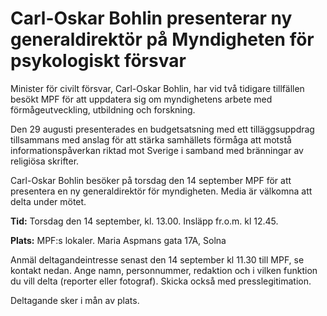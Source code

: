 # Carl-Oskar Bohlin presenterar ny generaldirektör på Myndigheten för psykologiskt försvar

Minister för civilt försvar, Carl\-Oskar Bohlin, har vid två tidigare tillfällen besökt MPF för att uppdatera sig om myndighetens arbete med förmågeutveckling, utbildning och forskning.

Den 29 augusti presenterades en budgetsatsning med ett tilläggsuppdrag tillsammans med anslag för att stärka samhällets förmåga att motstå informationspåverkan riktad mot Sverige i samband med bränningar av religiösa skrifter.

Carl\-Oskar Bohlin besöker på torsdag den 14 september MPF för att presentera en ny generaldirektör för myndigheten. Media är välkomna att delta under mötet.

**Tid:** Torsdag den 14 september, kl. 13\.00\. Insläpp fr.o.m. kl 12\.45\.

**Plats:** MPF:s lokaler. Maria Aspmans gata 17A, Solna

Anmäl deltagandeintresse senast den 14 september kl 11\.30 till MPF, se kontakt nedan. Ange namn, personnummer, redaktion och i vilken funktion du vill delta (reporter eller fotograf). Skicka också med presslegitimation.

Deltagande sker i mån av plats.
